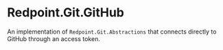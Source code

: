 # Redpoint.Git.GitHub

An implementation of `Redpoint.Git.Abstractions` that connects directly to GitHub through an access token.